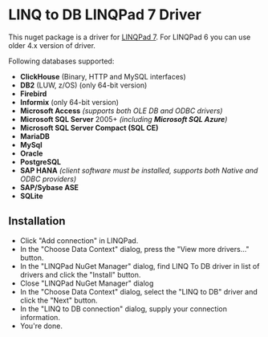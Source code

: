 # LINQ to DB LINQPad 7 Driver

This nuget package is a driver for [LINQPad 7](http://www.linqpad.net). For LINQPad 6 you can use older 4.x version of driver.

Following databases supported:

- **ClickHouse** (Binary, HTTP and MySQL interfaces)
- **DB2** (LUW, z/OS) (only 64-bit version)
- **Firebird**
- **Informix** (only 64-bit version)
- **Microsoft Access** *(supports both OLE DB and ODBC drivers)*
- **Microsoft SQL Server** 2005+ *(including **Microsoft SQL Azure**)*
- **Microsoft SQL Server Compact (SQL CE)**
- **MariaDB**
- **MySql**
- **Oracle**
- **PostgreSQL**
- **SAP HANA** *(client software must be installed, supports both Native and ODBC providers)*
- **SAP/Sybase ASE**
- **SQLite**

## Installation

- Click "Add connection" in LINQPad.
- In the "Choose Data Context" dialog, press the "View more drivers..." button.
- In the "LINQPad NuGet Manager" dialog, find LINQ To DB driver in list of drivers and click the "Install" button.
- Close "LINQPad NuGet Manager" dialog
- In the "Choose Data Context" dialog, select the "LINQ to DB" driver and click the "Next" button.
- In the "LINQ to DB connection" dialog, supply your connection information.
- You're done.
